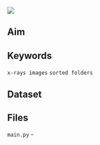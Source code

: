 ![](https://i.imgur.com/XilezGZ.png)

## Aim

## Keywords

<code>x-rays images</code> <code>sorted folders</code>

## Dataset

## Files
<code>main.py</code> - 

